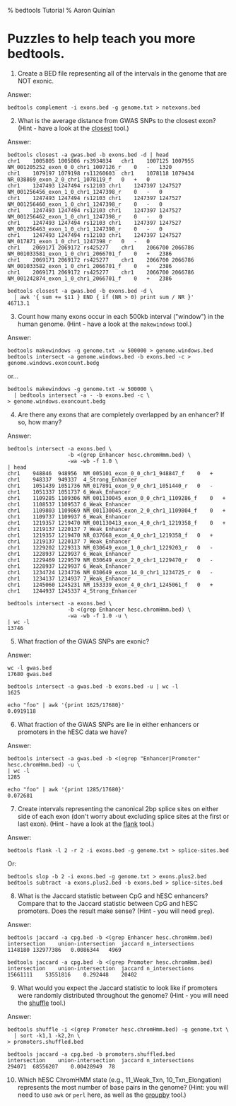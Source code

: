 % bedtools Tutorial
% Aaron Quinlan


Puzzles to help teach you more bedtools.
========================================

1. Create a BED file representing all of the intervals in the genome
that are NOT exonic.

Answer:

    bedtools complement -i exons.bed -g genome.txt > notexons.bed


2. What is the average distance from GWAS SNPs to the closest exon? (Hint - have a look at the [closest](http://bedtools.readthedocs.org/en/latest/content/tools/closest.html) tool.)

Answer:

    bedtools closest -a gwas.bed -b exons.bed -d | head
    chr1	1005805	1005806	rs3934834	chr1	1007125	1007955	NM_001205252_exon_0_0_chr1_1007126_r	0	-	1320
    chr1	1079197	1079198	rs11260603	chr1	1078118	1079434	NR_038869_exon_2_0_chr1_1078119_f	0	+	0
    chr1	1247493	1247494	rs12103	chr1	1247397	1247527	NM_001256456_exon_1_0_chr1_1247398_r	0	-	0
    chr1	1247493	1247494	rs12103	chr1	1247397	1247527	NM_001256460_exon_1_0_chr1_1247398_r	0	-	0
    chr1	1247493	1247494	rs12103	chr1	1247397	1247527	NM_001256462_exon_1_0_chr1_1247398_r	0	-	0
    chr1	1247493	1247494	rs12103	chr1	1247397	1247527	NM_001256463_exon_1_0_chr1_1247398_r	0	-	0
    chr1	1247493	1247494	rs12103	chr1	1247397	1247527	NM_017871_exon_1_0_chr1_1247398_r	0	-	0
    chr1	2069171	2069172	rs425277	chr1	2066700	2066786	NM_001033581_exon_1_0_chr1_2066701_f	0	+	2386
    chr1	2069171	2069172	rs425277	chr1	2066700	2066786	NM_001033582_exon_1_0_chr1_2066701_f	0	+	2386
    chr1	2069171	2069172	rs425277	chr1	2066700	2066786	NM_001242874_exon_1_0_chr1_2066701_f	0	+	2386

    bedtools closest -a gwas.bed -b exons.bed -d \
      | awk '{ sum += $11 } END { if (NR > 0) print sum / NR }'
    46713.1

3. Count how many exons occur in each 500kb interval ("window") in the human genome. (Hint - have a look at the `makewindows` tool.)

Answer:

    bedtools makewindows -g genome.txt -w 500000 > genome.windows.bed
    bedtools intersect -a genome.windows.bed -b exons.bed -c > genome.windows.exoncount.bedg

or...

	bedtools makewindows -g genome.txt -w 500000 \
      | bedtools intersect -a - -b exons.bed -c \
    > genome.windows.exoncount.bedg

4. Are there any exons that are completely overlapped by an enhancer? If so, how many?

Answer:

    bedtools intersect -a exons.bed \
                       -b <(grep Enhancer hesc.chromHmm.bed) \
                       -wa -wb -f 1.0 \
    | head
    chr1	948846	948956	NM_005101_exon_0_0_chr1_948847_f	0	+	chr1	948337	949337	4_Strong_Enhancer
    chr1	1051439	1051736	NM_017891_exon_9_0_chr1_1051440_r	0	-	chr1	1051337	1051737	6_Weak_Enhancer
    chr1	1109285	1109306	NM_001130045_exon_0_0_chr1_1109286_f	0	+	chr1	1108537	1109537	6_Weak_Enhancer
    chr1	1109803	1109869	NM_001130045_exon_2_0_chr1_1109804_f	0	+	chr1	1109737	1109937	6_Weak_Enhancer
    chr1	1219357	1219470	NM_001130413_exon_4_0_chr1_1219358_f	0	+	chr1	1219137	1220137	7_Weak_Enhancer
    chr1	1219357	1219470	NR_037668_exon_4_0_chr1_1219358_f	0	+	chr1	1219137	1220137	7_Weak_Enhancer
    chr1	1229202	1229313	NM_030649_exon_1_0_chr1_1229203_r	0	-	chr1	1228937	1229937	6_Weak_Enhancer
    chr1	1229469	1229579	NM_030649_exon_2_0_chr1_1229470_r	0	-	chr1	1228937	1229937	6_Weak_Enhancer
    chr1	1234724	1234736	NM_030649_exon_14_0_chr1_1234725_r	0	-	chr1	1234137	1234937	7_Weak_Enhancer
    chr1	1245060	1245231	NM_153339_exon_4_0_chr1_1245061_f	0	+	chr1	1244937	1245337	4_Strong_Enhancer

    bedtools intersect -a exons.bed \
                       -b <(grep Enhancer hesc.chromHmm.bed) \
                       -wa -wb -f 1.0 -u \
    | wc -l
    13746


5. What fraction of the GWAS SNPs are exonic?

Answer:

    wc -l gwas.bed
    17680 gwas.bed

    bedtools intersect -a gwas.bed -b exons.bed -u | wc -l
    1625

    echo "foo" | awk '{print 1625/17680}'
    0.0919118

6. What fraction of the GWAS SNPs are lie in either enhancers or promoters in the hESC data we have?

Answer:

    bedtools intersect -a gwas.bed -b <(egrep "Enhancer|Promoter" hesc.chromHmm.bed) -u \
    | wc -l
    1285

    echo "foo" | awk '{print 1285/17680}'
    0.072681

7. Create intervals representing the canonical 2bp splice sites on either side of each exon (don't worry about excluding splice sites at the first or last exon). (Hint - have a look at the [flank](http://bedtools.readthedocs.org/en/latest/content/tools/flank.html) tool.)

Answer:

    bedtools flank -l 2 -r 2 -i exons.bed -g genome.txt > splice-sites.bed

Or:

	bedtools slop -b 2 -i exons.bed -g genome.txt > exons.plus2.bed
	bedtools subtract -a exons.plus2.bed -b exons.bed > splice-sites.bed


8. What is the Jaccard statistic between CpG and hESC enhancers? Compare that to the Jaccard statistic between CpG and hESC promoters. Does the result make sense? (Hint - you will need `grep`).

Answer:

    bedtools jaccard -a cpg.bed -b <(grep Enhancer hesc.chromHmm.bed)
    intersection	union-intersection	jaccard	n_intersections
    1148180	132977386	0.0086344	4969

    bedtools jaccard -a cpg.bed -b <(grep Promoter hesc.chromHmm.bed)
    intersection	union-intersection	jaccard	n_intersections
    15661111	53551816	0.292448	20402


9. What would you expect the Jaccard statistic to look like if promoters were randomly distributed throughout the genome?  (Hint - you will need the [shuffle](http://bedtools.readthedocs.org/en/latest/content/tools/shuffle.html) tool.)

Answer:

    bedtools shuffle -i <(grep Promoter hesc.chromHmm.bed) -g genome.txt \
      | sort -k1,1 -k2,2n \
    > promoters.shuffled.bed

    bedtools jaccard -a cpg.bed -b promoters.shuffled.bed
    intersection	union-intersection	jaccard	n_intersections
    294071	68556207	0.00428949	78

10. Which hESC ChromHMM state (e.g., 11_Weak_Txn, 10_Txn_Elongation) represents the most number of base pairs in the genome? (Hint: you will need to use `awk` or `perl` here, as well as the [groupby](http://bedtools.readthedocs.org/en/latest/content/tools/groupby.html) tool.)
